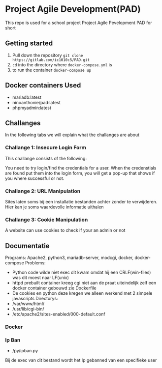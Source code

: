 # Project Agile Development(PAD)

This repo is used for a school project Project Agile Pevelopment PAD for short

## Getting started

1. Pull down the repository `git clone https://gitlab.com/ic1010c5/PAD.git`
2. `cd` into the directory where `docker-compose.yml` is
3. to run the container `docker-compose up`

## Docker containers Used

- mariadb:latest
- ninoanthonie/pad:latest
- phpmyadmin:latest

## Challanges

In the following tabs we will explain what the challanges are about

### Challange 1: Insecure Login Form

This challange consists of the following:

You need to try login/find the credentials for a user. When the credenstials are found put them into the login form, you will get a pop-up that shows if you where successful or not.

### Challange 2: URL Manipulation

Sites laten soms bij een installatie bestanden achter zonder te verwijderen. 
Hier kan je soms waardevolle informatie uithalen

### Challange 3: Cookie Manipulation

A website can use cookies to check if your an admin or not 

## Documentatie

Programs: Apache2, python3, mariadb-server, modcgi, docker, docker-compose
Problems: 
- Python code wilde niet exec dit kwam omdat hij een CRLF(win-files) was dit moest naar LF(unix)
- httpd prebuilt container kreeg cgi niet aan de praat uiteindelijk zelf een docker container gebouwd zie Dockerfile
- De cookies en python deze kregen we alleen werkend met 2 simpele javascripts
Directorys: 
- /var/www/html/
- /usr/lib/cgi-bin/
- /etc/apache2/sites-enabled/000-default.conf

### Docker


### Ip Ban

- /py/ipban.py

Bij de exec van dit bestand wordt het Ip gebanned van een specifieke user

